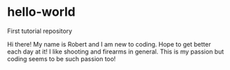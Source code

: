 # hello-world
First tutorial repository

Hi there!
My name is Robert and I am new to coding. Hope to get better each day at it!
I like shooting and firearms in general. This is my passion but coding seems to be such passion too!

